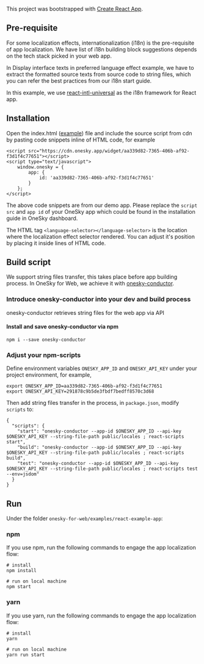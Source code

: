 This project was bootstrapped with [Create React App](https://github.com/facebookincubator/create-react-app).

## Pre-requisite
For some localization effects, internationalization (i18n) is the pre-requisite of app localization. We have list of i18n building block suggestions depends on the tech stack picked in your web app.

In Display interface texts in preferred language effect example, we have to extract the formatted source texts from source code to string files, which you can refer the best practices from our i18n start guide.

In this example, we use [react-intl-universal](https://github.com/alibaba/react-intl-universal) as the i18n framework for React app.

## Installation
Open the index.html ([example](https://github.com/onesky/onesky-for-web/blob/master/examples/single-page-apps/react-example-app/public/index.html)) file and include the source script from cdn by pasting code snippets inline of HTML code, for example

```
<script src="https://cdn.onesky.app/widget/aa339d82-7365-406b-af92-f3d1f4c77651"></script>
<script type="text/javascript">
    window.onesky = {
        app: {
            id: 'aa339d82-7365-406b-af92-f3d1f4c77651'
        }
    };
</script>
```
The above code snippets are from our demo app. Please replace the `script src` and `app id` of your OneSky app which could be found in the installation guide in OneSky dashboard.

The HTML tag `<language-selector></language-selector>` is the location where the localization effect selector rendered. You can adjust it's position by placing it inside lines of HTML code.


## Build script
We support string files transfer, this takes place before app building process. In OneSky for Web, we achieve it with [onesky-conductor](https://www.npmjs.com/package/onesky-conductor).

### Introduce onesky-conductor into your dev and build process
onesky-conductor retrieves string files for the web app via API

#### Install and save onesky-conductor via npm
```
npm i --save onesky-conductor
```

### Adjust your npm-scripts
Define environment variables `ONESKY_APP_ID` and `ONESKY_API_KEY` under your project environment, for example,
```
export ONESKY_APP_ID=aa339d82-7365-406b-af92-f3d1f4c77651
export ONESKY_API_KEY=291878c9b5de3fbdf7bedff8570c3d68
```

Then add string files transfer in the process, in `package.json`, modify `scripts` to:

```
{
  "scripts": {
    "start": "onesky-conductor --app-id $ONESKY_APP_ID --api-key $ONESKY_API_KEY --string-file-path public/locales ; react-scripts start",
    "build": "onesky-conductor --app-id $ONESKY_APP_ID --api-key $ONESKY_API_KEY --string-file-path public/locales ; react-scripts build",
    "test": "onesky-conductor --app-id $ONESKY_APP_ID --api-key $ONESKY_API_KEY --string-file-path public/locales ; react-scripts test --env=jsdom"
  }
}
```

## Run
Under the folder `onesky-for-web/examples/react-example-app`:

### npm
If you use npm, run the following commands to engage the app localization flow:
```
# install
npm install

# run on local machine
npm start
```

### yarn
If you use yarn, run the following commands to engage the app localization flow:
```
# install
yarn

# run on local machine
yarn run start
```
